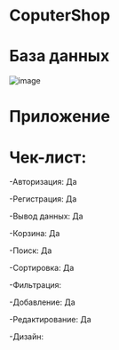 # CoputerShop



# База данных

![image](https://github.com/user-attachments/assets/a026e431-2eba-4683-bde4-8868b8093bc6)

# Приложение

# Чек-лист:

-Авторизация: Да

-Регистрация: Да

-Вывод данных: Да

-Корзина: Да

-Поиск: Да

-Сортировка: Да

-Фильтрация:

-Добавление: Да

-Редактирование: Да

-Дизайн: 
